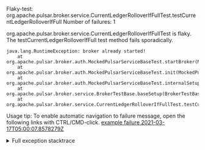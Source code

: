         
Flaky-test: org.apache.pulsar.broker.service.CurrentLedgerRolloverIfFullTest.testCurrentLedgerRolloverIfFull
Number of failures: 1

org.apache.pulsar.broker.service.CurrentLedgerRolloverIfFullTest is flaky. The testCurrentLedgerRolloverIfFull test method fails sporadically.

```
java.lang.RuntimeException: broker already started!
	at org.apache.pulsar.broker.auth.MockedPulsarServiceBaseTest.startBroker(MockedPulsarServiceBaseTest.java:251)
	at org.apache.pulsar.broker.auth.MockedPulsarServiceBaseTest.init(MockedPulsarServiceBaseTest.java:177)
	at org.apache.pulsar.broker.auth.MockedPulsarServiceBaseTest.internalSetup(MockedPulsarServiceBaseTest.java:109)
	at org.apache.pulsar.broker.service.BrokerTestBase.baseSetup(BrokerTestBase.java:43)
	at org.apache.pulsar.broker.service.CurrentLedgerRolloverIfFullTest.testCurrentLedgerRolloverIfFull(CurrentLedgerRolloverIfFullTest.java:45)
```

Usage tip: To enable automatic navigation to failure message, open the following links with CTRL/CMD-click.
[example failure 2021-03-17T05:00:07.8578279Z](https://github.com/apache/pulsar/runs/2127653400?check_suite_focus=true#step:9:655)


<details>
<summary>Full exception stacktrace</summary>
<code><pre>
java.lang.RuntimeException: broker already started!
	at org.apache.pulsar.broker.auth.MockedPulsarServiceBaseTest.startBroker(MockedPulsarServiceBaseTest.java:251)
	at org.apache.pulsar.broker.auth.MockedPulsarServiceBaseTest.init(MockedPulsarServiceBaseTest.java:177)
	at org.apache.pulsar.broker.auth.MockedPulsarServiceBaseTest.internalSetup(MockedPulsarServiceBaseTest.java:109)
	at org.apache.pulsar.broker.service.BrokerTestBase.baseSetup(BrokerTestBase.java:43)
	at org.apache.pulsar.broker.service.CurrentLedgerRolloverIfFullTest.testCurrentLedgerRolloverIfFull(CurrentLedgerRolloverIfFullTest.java:45)
	at sun.reflect.NativeMethodAccessorImpl.invoke0(Native Method)
	at sun.reflect.NativeMethodAccessorImpl.invoke(NativeMethodAccessorImpl.java:62)
	at sun.reflect.DelegatingMethodAccessorImpl.invoke(DelegatingMethodAccessorImpl.java:43)
	at java.lang.reflect.Method.invoke(Method.java:498)
	at org.testng.internal.MethodInvocationHelper.invokeMethod(MethodInvocationHelper.java:132)
	at org.testng.internal.InvokeMethodRunnable.runOne(InvokeMethodRunnable.java:45)
	at org.testng.internal.InvokeMethodRunnable.call(InvokeMethodRunnable.java:73)
	at org.testng.internal.InvokeMethodRunnable.call(InvokeMethodRunnable.java:11)
	at java.util.concurrent.FutureTask.run(FutureTask.java:266)
	at java.util.concurrent.ThreadPoolExecutor.runWorker(ThreadPoolExecutor.java:1149)
	at java.util.concurrent.ThreadPoolExecutor$Worker.run(ThreadPoolExecutor.java:624)
	at java.lang.Thread.run(Thread.java:748)

</pre></code>
</details>

